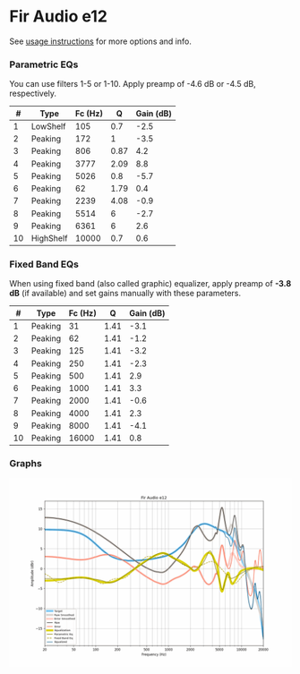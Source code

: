 # Fir Audio e12
See [usage instructions](https://github.com/jaakkopasanen/AutoEq#usage) for more options and info.

### Parametric EQs
You can use filters 1-5 or 1-10. Apply preamp of -4.6 dB or -4.5 dB, respectively.

|   # | Type      |   Fc (Hz) |    Q |   Gain (dB) |
|-----|-----------|-----------|------|-------------|
|   1 | LowShelf  |       105 | 0.7  |        -2.5 |
|   2 | Peaking   |       172 | 1    |        -3.5 |
|   3 | Peaking   |       806 | 0.87 |         4.2 |
|   4 | Peaking   |      3777 | 2.09 |         8.8 |
|   5 | Peaking   |      5026 | 0.8  |        -5.7 |
|   6 | Peaking   |        62 | 1.79 |         0.4 |
|   7 | Peaking   |      2239 | 4.08 |        -0.9 |
|   8 | Peaking   |      5514 | 6    |        -2.7 |
|   9 | Peaking   |      6361 | 6    |         2.6 |
|  10 | HighShelf |     10000 | 0.7  |         0.6 |

### Fixed Band EQs
When using fixed band (also called graphic) equalizer, apply preamp of **-3.8 dB** (if available) and set gains manually with these parameters.

|   # | Type    |   Fc (Hz) |    Q |   Gain (dB) |
|-----|---------|-----------|------|-------------|
|   1 | Peaking |        31 | 1.41 |        -3.1 |
|   2 | Peaking |        62 | 1.41 |        -1.2 |
|   3 | Peaking |       125 | 1.41 |        -3.2 |
|   4 | Peaking |       250 | 1.41 |        -2.3 |
|   5 | Peaking |       500 | 1.41 |         2.9 |
|   6 | Peaking |      1000 | 1.41 |         3.3 |
|   7 | Peaking |      2000 | 1.41 |        -0.6 |
|   8 | Peaking |      4000 | 1.41 |         2.3 |
|   9 | Peaking |      8000 | 1.41 |        -4.1 |
|  10 | Peaking |     16000 | 1.41 |         0.8 |

### Graphs
![](./Fir%20Audio%20e12.png)
